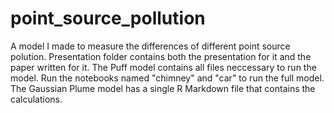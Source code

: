 # point_source_pollution
A model I made to measure the differences of different point source polution.
Presentation folder contains both the presentation for it and the paper written for it.
The Puff model contains all files neccessary to run the model. Run the notebooks named "chimney" and "car" to run the full model.
The Gaussian Plume model has a single R Markdown file that contains the calculations.
